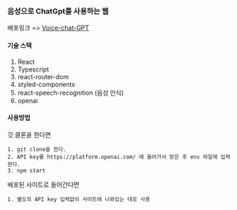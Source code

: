 ### 음성으로 ChatGpt를 사용하는 웹

배포링크 => [Voice-chat-GPT](https://voice-chat-gpt-47lq.vercel.app/)

#### 기술 스택

1. React
2. Typescript
3. react-router-dom
4. styled-components
5. react-speech-recognition (음성 인식)
6. openai

#### 사용방법

깃 클론을 한다면

```
1. git clone을 한다.
2. API key를 https://platform.openai.com/ 에 들어가서 받은 후 env 파일에 입력한다.
3. npm start
```

배포된 사이트로 들어간다면

```
1. 별도의 API key 입력없이 사이트에 나와있는 대로 사용
```

